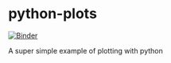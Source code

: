 # python-plots

[![Binder](https://mybinder.org/badge_logo.svg)](https://mybinder.org/v2/gh/synqs/python-plots/HEAD)

A super simple example of plotting with python
